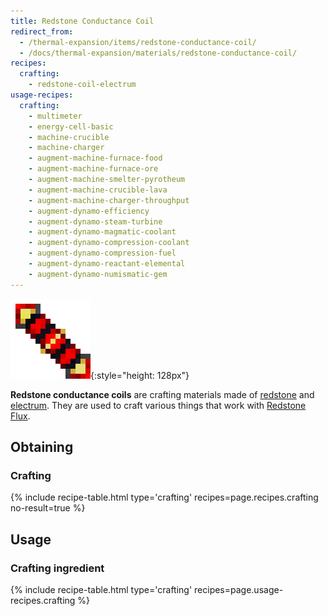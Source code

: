 ```yaml
---
title: Redstone Conductance Coil
redirect_from:
  - /thermal-expansion/items/redstone-conductance-coil/
  - /docs/thermal-expansion/materials/redstone-conductance-coil/
recipes:
  crafting:
    - redstone-coil-electrum
usage-recipes:
  crafting:
    - multimeter
    - energy-cell-basic
    - machine-crucible
    - machine-charger
    - augment-machine-furnace-food
    - augment-machine-furnace-ore
    - augment-machine-smelter-pyrotheum
    - augment-machine-crucible-lava
    - augment-machine-charger-throughput
    - augment-dynamo-efficiency
    - augment-dynamo-steam-turbine
    - augment-dynamo-magmatic-coolant
    - augment-dynamo-compression-coolant
    - augment-dynamo-compression-fuel
    - augment-dynamo-reactant-elemental
    - augment-dynamo-numismatic-gem
---
```


![Redstone conductance coil](/assets/images/thermal-foundation/redstone-coil-electrum.png){:style="height: 128px"}


**Redstone conductance coils** are crafting materials made of
[redstone](https://minecraft.gamepedia.com/Redstone) and
[electrum](/docs/thermal-foundation/items/materials/ingots/electrum-ingot/).
They are used to craft various things that work with [Redstone
Flux](/docs/redstone-flux/).


Obtaining
---------

### Crafting
{% include recipe-table.html type='crafting' recipes=page.recipes.crafting no-result=true %}


Usage
-----

### Crafting ingredient
{% include recipe-table.html type='crafting' recipes=page.usage-recipes.crafting %}
